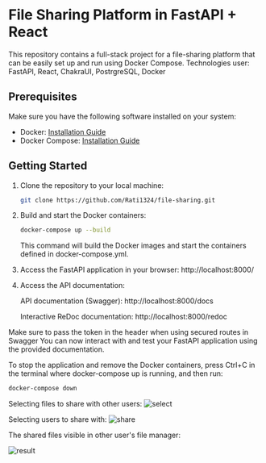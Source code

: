 # File Sharing Platform in FastAPI + React

This repository contains a full-stack project for a file-sharing platform that can be easily set up and run using Docker Compose.
Technologies user: FastAPI, React, ChakraUI, PostrgreSQL, Docker

## Prerequisites

Make sure you have the following software installed on your system:

- Docker: [Installation Guide](https://docs.docker.com/get-docker/)
- Docker Compose: [Installation Guide](https://docs.docker.com/compose/install/)

## Getting Started

1. Clone the repository to your local machine:

   ```bash
   git clone https://github.com/Rati1324/file-sharing.git
   ```
2. Build and start the Docker containers:

   ```bash
   docker-compose up --build
   ```
   This command will build the Docker images and start the containers defined in docker-compose.yml.
3. Access the FastAPI application in your browser: http://localhost:8000/

5. Access the API documentation:

    API documentation (Swagger): http://localhost:8000/docs

    Interactive ReDoc documentation: http://localhost:8000/redoc
    

Make sure to pass the token in the header when using secured routes in Swagger
You can now interact with and test your FastAPI application using the provided documentation.

To stop the application and remove the Docker containers, press Ctrl+C in the terminal where docker-compose up is running, and then run:
   
   ```bash
   docker-compose down
   ```
Selecting files to share with other users:
![select](https://github.com/Rati1324/file-sharing/assets/61045363/29aaef8b-6b9d-41b2-9b6d-e97f579ee324)

Selecting users to share with:
![share](https://github.com/Rati1324/file-sharing/assets/61045363/15278432-bc0e-47c4-b311-3609a16654a1)

The shared files visible in other user's file manager:

![result](https://github.com/Rati1324/file-sharing/assets/61045363/a9e6b960-dff1-4630-9dc0-cb647ffb7085)
